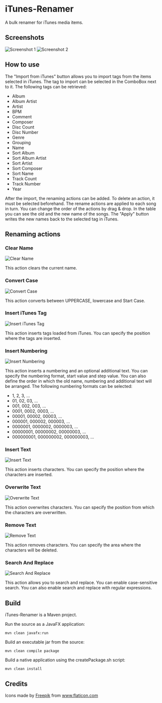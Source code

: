 # iTunes-Renamer

A bulk renamer for iTunes media items.

## Screenshots

![Screenshot 1](media/Screenshot1.png)
![Screenshot 2](media/Screenshot2.png)

## How to use

The "Import from iTunes" button allows you to import tags from the items selected in iTunes.
The tag to import can be selected in the ComboBox next to it.
The following tags can be retrieved:
* Album
* Album Artist
* Artist
* BPM
* Comment
* Composer
* Disc Count
* Disc Number
* Genre
* Grouping
* Name
* Sort Album
* Sort Album Artist
* Sort Artist
* Sort Composer
* Sort Name
* Track Count
* Track Number
* Year

After the import, the renaming actions can be added.
To delete an action, it must be selected beforehand.
The rename actions are applied to each song in turn.
You can change the order of the actions by drag & drop.
In the table you can see the old and the new name of the songs.
The "Apply" button writes the new names back to the selected tag in iTunes.

## Renaming actions

### Clear Name

![Clear Name](media/Clear_Name.png)

This action clears the current name.

### Convert Case

![Convert Case](media/Convert_Case.png)

This action converts between UPPERCASE, lowercase and Start Case.

### Insert iTunes Tag

![Insert iTunes Tag](media/Insert_iTunes_Tag.png)

This action inserts tags loaded from iTunes.
You can specify the position where the tags are inserted.

### Insert Numbering

![Insert Numbering](media/Insert_Numbering.png)

This action inserts a numbering and an optional additional text.
You can specify the numbering format, start value and step value.
You can also define the order in which the old name, numbering and additional text will be arranged.
The following numbering formats can be selected:
* 1, 2, 3, ...
* 01, 02, 03, ...
* 001, 002, 003, ...
* 0001, 0002, 0003, ...
* 00001, 00002, 00003, ...
* 000001, 000002, 000003, ...
* 0000001, 0000002, 0000003, ...
* 00000001, 00000002, 00000003, ...
* 000000001, 000000002, 000000003, ...

### Insert Text

![Insert Text](media/Insert_Text.png)

This action inserts characters.
You can specify the position where the characters are inserted.

### Overwrite Text

![Overwrite Text](media/Overwrite_Text.png)

This action overwrites characters.
You can specify the position from which the characters are overwritten.

### Remove Text

![Remove Text](media/Remove_Text.png)

This action removes characters.
You can specify the area where the characters will be deleted.

### Search And Replace

![Search And Replace](media/Search_And_Replace.png)

This action allows you to search and replace.
You can enable case-sensitive search.
You can also enable search and replace with regular expressions.

## Build

iTunes-Renamer is a Maven project.

Run the source as a JavaFX application:

```
mvn clean javafx:run
```

Build an executable jar from the source:

```
mvn clean compile package
```

Build a native application using the createPackage.sh script:

```
mvn clean install
```

## Credits

<div>Icons made by <a href="https://www.freepik.com" title="Freepik">Freepik</a> from <a href="https://www.flaticon.com/" title="Flaticon">www.flaticon.com</a></div>
